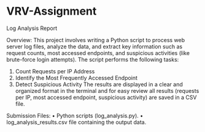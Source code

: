 # VRV-Assignment
Log Analysis Report

Overview:
This project involves writing a Python script to process web server log files, analyze the data, and extract key information such as request counts, most accessed endpoints, and suspicious activities (like brute-force login attempts). The script performs the following tasks:
1) Count Requests per IP Address
2) Identify the Most Frequently Accessed Endpoint
3) Detect Suspicious Activity
The results are displayed in a clear and organized format in the terminal and for easy review all results (requests per IP, most accessed endpoint, suspicious activity) are saved in a CSV file.

Submission Files:
•	Python scripts (log_analysis.py).
•	log_analysis_results.csv file containing the output data.
